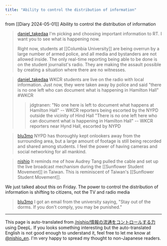 ```yaml
---
title: "Ability to control the distribution of information"
---
```


from  [[Diary 2024-05-01]]
Ability to control the distribution of information

> [daniel_takedaa](https://twitter.com/daniel_takedaa/status/1785483503867678900) I'm picking and choosing important information to RT. I want you to see what is happening now.
>
>  Right now, students at [[Columbia University]] are being overrun by a large number of armed police, and all media and bystanders are not allowed inside. The only real-time reporting being able to be done is on the student journalist's radio. They are making the assault possible by creating a situation where there are no witnesses.

> [daniel_takedaa](https://twitter.com/daniel_takedaa/status/1785484011655327855) WKCR students are live on the radio with local information. Just now, they were taken away by police and said "there is no one left who can document what is happening in Hamilton Hall" #WKCR
>  >jdgtranen: "No one here is left to document what happens at Hamilton Hall" -- WKCR reporters being escorted by the NYPD outside the vicinity of Hind Hall
>  "There is no one left here who can document what is happening in Hamilton Hall" -- WKCR reporters near Hynd Hall, escorted by NYPD

> [blu3mo](https://twitter.com/blu3mo/status/1785506795705831632) NYPD has thoroughly kept onlookers away from the surrounding area, but a large amount of footage is still being recorded and shared among students.
>  I feel the power of having cameras and social networking for all mankind.

> [nishio](https://twitter.com/nishio/status/1785509323470422525) It reminds me of how Audrey Tang pulled the cable and set up the live broadcast mechanism during the [[Sunflower Student Movement]] in Taiwan. This is reminiscent of Taiwan's [[Sunflower Student Movement]].

We just talked about this on Friday.
The power to control the distribution of information is shifting to citizens, not the TV and radio media



> [blu3mo](https://twitter.com/blu3mo/status/1785464650554912859/photo/1) I got an email from the university saying, "Stay out of the dorms. If you don't comply, you may be punished."


---
This page is auto-translated from [/nishio/情報の流通をコントロールする力](https://scrapbox.io/nishio/情報の流通をコントロールする力) using DeepL. If you looks something interesting but the auto-translated English is not good enough to understand it, feel free to let me know at [@nishio_en](https://twitter.com/nishio_en). I'm very happy to spread my thought to non-Japanese readers.
